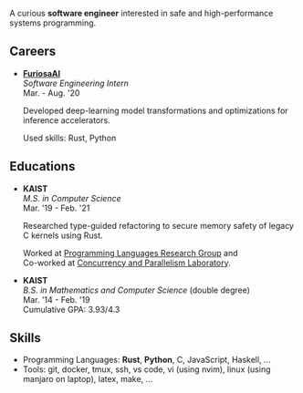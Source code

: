 A curious **software engineer** interested in safe and high-performance systems programming.

## Careers

- [**FuriosaAI**](http://furiosa.ai)  
    *Software Engineering Intern*  
    Mar. - Aug. '20

    Developed deep-learning model transformations and optimizations for inference accelerators.

    Used skills: Rust, Python

## Educations

- **KAIST**  
    *M.S. in Computer Science*  
    Mar. '19 - Feb. '21

    Researched type-guided refactoring to secure memory safety of legacy C kernels using Rust.  

    Worked at [Programming Languages Research Group](http://plrg.kaist.ac.kr) and  
    Co-worked at [Concurrency and Parallelism Laboratory](http://cp.kaist.ac.kr).

- **KAIST**  
    *B.S. in Mathematics and Computer Science* (double degree)  
    Mar. '14 - Feb. '19  
    Cumulative GPA: 3.93/4.3

## Skills

- Programming Languages: **Rust**, **Python**, C, JavaScript, Haskell, ...
- Tools: git, docker, tmux, ssh, vs code, vi (using nvim), linux (using manjaro on laptop), latex, make, ...
 
